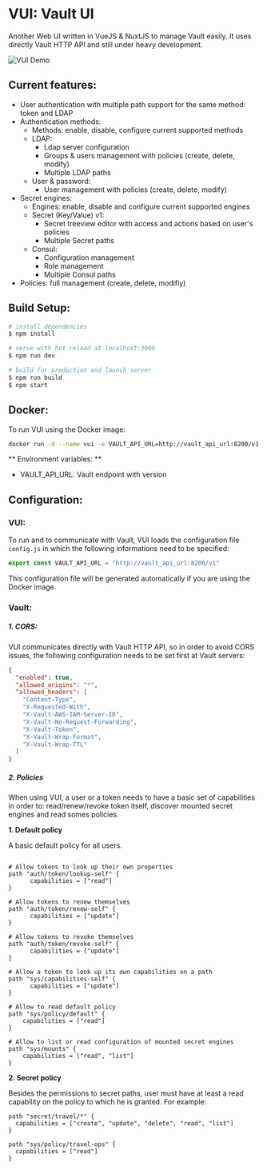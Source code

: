 # VUI: Vault UI
Another Web UI written in VueJS & NuxtJS to manage Vault easily. It uses directly Vault HTTP API and still under heavy development.

![VUI Demo](./docs/images/vui_demo.gif)

## Current features:
- User authentication with multiple path support for the same method: token and LDAP
- Authentication methods:
  - Methods: enable, disable, configure current supported methods
  - LDAP:
    - Ldap server configuration
    - Groups & users management with policies (create, delete, modify)
    - Multiple LDAP paths
  - User & password:
    - User management with policies (create, delete, modify)
- Secret engines:
  - Engines: enable, disable and configure current supported engines
  - Secret (Key/Value) v1:
    - Secret treeview editor with access and actions based on user's policies
    - Multiple Secret paths
  - Consul:
    - Configuration management
    - Role management
    - Multiple Consul paths
- Policies: full management (create, delete, modifiy)

## Build Setup:

``` bash
# install dependencies
$ npm install

# serve with hot reload at localhost:3000
$ npm run dev

# build for production and launch server
$ npm run build
$ npm start

```

## Docker:

To run VUI using the Docker image:

```bash
docker run -d --name vui -e VAULT_API_URL=http://vault_api_url:8200/v1 -p 4000:3000 uthng/vui:0.2.0
```

** Environment variables: **
- VAULT_API_URL: Vault endpoint with version


## Configuration:

### VUI:

To run and to communicate with Vault, VUI loads the configuration file `config.js` in which the following informations need to be specified:

```javascript
export const VAULT_API_URL = "http://vault_api_url:8200/v1"
```

This configuration file will be generated automatically if you are using the Docker image.

### Vault:

##### 1. CORS:

VUI communicates directly with Vault HTTP API, so in order to avoid CORS issues, the following configuration needs to be set first at Vault servers:

```json
{
  "enabled": true,
  "allowed_origins": "*",
  "allowed_headers": [
    "Content-Type",
    "X-Requested-With",
    "X-Vault-AWS-IAM-Server-ID",
    "X-Vault-No-Request-Forwarding",
    "X-Vault-Token",
    "X-Vault-Wrap-Format",
    "X-Vault-Wrap-TTL"
  ]
}

```

##### 2. Policies

When using VUI, a user or a token needs to have a basic set of capabilities in order to: read/renew/revoke token itself, discover mounted secret engines and read somes policies.

  **1. Default policy**

A basic default policy for all users.

```hcl

# Allow tokens to look up their own properties
path "auth/token/lookup-self" {
      capabilities = ["read"]
}

# Allow tokens to renew themselves
path "auth/token/renew-self" {
      capabilities = ["update"]
}

# Allow tokens to revoke themselves
path "auth/token/revoke-self" {
      capabilities = ["update"]
}

# Allow a token to look up its own capabilities on a path
path "sys/capabilities-self" {
      capabilities = ["update"]
}

# Allow to read default policy
path "sys/policy/default" {
    capabilities = ["read"]
}

# Allow to list or read configuration of mounted secret engines
path "sys/mounts" {
    capabilities = ["read", "list"]
}

```

  **2. Secret policy**

Besides the permissions to secret paths, user must have at least a read capability on the policy to which he is granted. For example:

```hcl
path "secret/travel/*" {
  capabilities = ["create", "update", "delete", "read", "list"]
}

path "sys/policy/travel-ops" {
  capabilities = ["read"]
}

```

